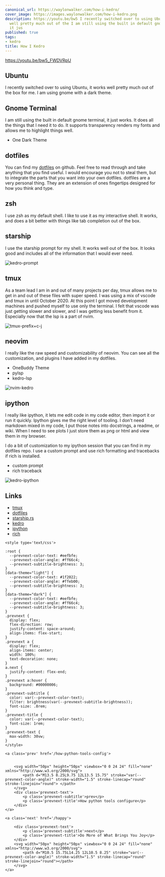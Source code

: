 ```yaml
---
canonical_url: https://waylonwalker.com/how-i-kedro/
cover_image: https://images.waylonwalker.com/how-i-kedro.png
description: https://youtu.be/bw5 I recently switched over to using Ubuntu, it works
  well pretty much out of the I am still using the built in default gnome terminal,
  it jus
published: true
tags:
- kedro
title: How I Kedro
---
```


https://youtu.be/bw5_FWDVRpU

## Ubuntu

I recently switched over to using Ubuntu, it works well pretty much out of the box for me.  I am using gnome with a dark theme.


## Gnome Terminal

I am still using the built in default gnome terminal, it just works.  It does all the things that I need it to do.  It supports transparency renders my fonts and allows me to highlight things well.

* One Dark Theme

## dotfiles

 You can find my
 [dotfiles](https://github.com/waylonwalker/devtainer) on
 github.  Feel free to read through and take anything that you
 find useful.  I would encourage you not to steal them, but to
 integrate the parts that you want into your own dotfiles.
 dotfiles are a very personal thing. They are an extension of
 ones fingertips designed for how you think and type.

## zsh

I use zsh as my default shell.  I like to use it as my interactive shell.  It works, and does a bit better with things like tab completion out of the box.

## starship

I use the starship prompt for my shell.  It works well out of the box.  It looks good and includes all of the information that I would ever need.

![kedro-prompt](https://images.waylonwalker.com/kedro-prompt.png)

## tmux

As a team lead I am in and out of many projects per day, tmux allows me to get in and out of these files with super speed.  I was using a mix of vscode and tmux in until October 2020.  At this point I got moved development machines and pushed myself to use only the terminal.  I felt that vscode was just getting slower and slower, and I was getting less benefit from it.  Especially now that the lsp is a part of nvim.

![tmux-prefix+c-j](https://images.waylonwalker.com/tmux-navigation-2021-prefix+c-j.gif)

## neovim

I really like the raw speed and customizability of neovim.  You can see all the customization, and plugins I have added in my dotfiles.

* OneBuddy Theme
* pylsp
* kedro-lsp

![nvim-kedro](https://images.waylonwalker.com/nvim-kedro.png)

## ipython

I really like ipython, it lets me edit code in my code editor, then import it or run it quickly.  Ipython gives me the right level of tooling.  I don't need markdown mixed in my code, I put those notes into docstrings, a readme, or wiki.  When I need to see plots I just store them as png or html and view them in my browser.  

I do a bit of customization to my ipython session that you can find in my dotfiles repo.  I use a custom prompt and use rich formatting and tracebacks if rich is installed.

* custom prompt
* rich traceback

![kedro-ipython](https://images.waylonwalker.com/kedro-ipython.png)

## Links

* [tmux](https://github.com/tmux/tmux)
* [dotfiles](https://github.com/waylonWalker/devtainer)
* [starship.rs](https://starship.rs/)
* [kedro](https://github.com/quantumblacklabs/kedro)
* [ipython](https://ipython.readthedocs.io/en/6.5.0/index.html)
* [rich](https://github.com/willmcgugan/rich)
<div class='prevnext'>

    <style type='text/css'>

    :root {
      --prevnext-color-text: #eefbfe;
      --prevnext-color-angle: #ff66c4;
      --prevnext-subtitle-brightness: 3;
    }
    [data-theme="light"] {
      --prevnext-color-text: #1f2022;
      --prevnext-color-angle: #ffeb00;
      --prevnext-subtitle-brightness: 3;
    }
    [data-theme="dark"] {
      --prevnext-color-text: #eefbfe;
      --prevnext-color-angle: #ff66c4;
      --prevnext-subtitle-brightness: 3;
    }
    .prevnext {
      display: flex;
      flex-direction: row;
      justify-content: space-around;
      align-items: flex-start;
    }
    .prevnext a {
      display: flex;
      align-items: center;
      width: 100%;
      text-decoration: none;
    }
    a.next {
      justify-content: flex-end;
    }
    .prevnext a:hover {
      background: #00000006;
    }
    .prevnext-subtitle {
      color: var(--prevnext-color-text);
      filter: brightness(var(--prevnext-subtitle-brightness));
      font-size: .8rem;
    }
    .prevnext-title {
      color: var(--prevnext-color-text);
      font-size: 1rem;
    }
    .prevnext-text {
      max-width: 30vw;
    }
    </style>
    
    <a class='prev' href='/how-python-tools-config'>
    

        <svg width="50px" height="50px" viewbox="0 0 24 24" fill="none" xmlns="http://www.w3.org/2000/svg">
            <path d="M13.5 8.25L9.75 12L13.5 15.75" stroke="var(--prevnext-color-angle)" stroke-width="1.5" stroke-linecap="round" stroke-linejoin="round"> </path>
        </svg>
        <div class='prevnext-text'>
            <p class='prevnext-subtitle'>prev</p>
            <p class='prevnext-title'>How python tools configure</p>
        </div>
    </a>
    
    <a class='next' href='/happy'>
    
        <div class='prevnext-text'>
            <p class='prevnext-subtitle'>next</p>
            <p class='prevnext-title'>Do More of What Brings You Joy</p>
        </div>
        <svg width="50px" height="50px" viewbox="0 0 24 24" fill="none" xmlns="http://www.w3.org/2000/svg">
            <path d="M10.5 15.75L14.25 12L10.5 8.25" stroke="var(--prevnext-color-angle)" stroke-width="1.5" stroke-linecap="round" stroke-linejoin="round"></path>
        </svg>
    </a>
  </div>